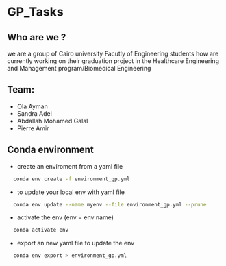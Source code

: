 
# GP_Tasks
## Who are we ?
we are a group of Cairo university Facutly of Engineering students how are currently working on their graduation project in the Healthcare Engineering and Management program/Biomedical Engineering
## Team:
- Ola Ayman
- Sandra Adel
- Abdallah Mohamed Galal
- Pierre Amir


## Conda environment

- create an enviroment from a yaml file

```bash
  conda env create -f environment_gp.yml
```

- to update your local env with yaml file

```bash
  conda env update --name myenv --file environment_gp.yml --prune
```

- activate the env (env = env name)

```bash
  conda activate env
```

- export an new yaml file to update the env

```bash
  conda env export > environment_gp.yml

```


